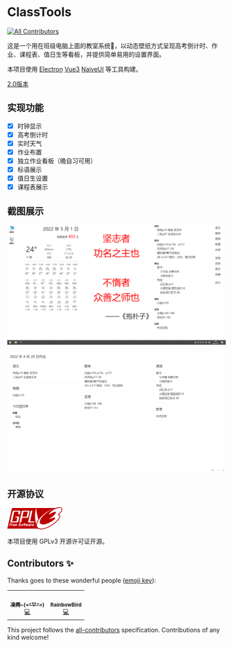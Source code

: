 # ClassTools
<!-- ALL-CONTRIBUTORS-BADGE:START - Do not remove or modify this section -->
[![All Contributors](https://img.shields.io/badge/all_contributors-2-orange.svg?style=flat-square)](#contributors-)
<!-- ALL-CONTRIBUTORS-BADGE:END -->

这是一个用在班级电脑上面的教室系统🎉，以动态壁纸方式呈现高考倒计时、作业、课程表、值日生等看板，并提供简单易用的设置界面。

本项目使用 [Electron](https://www.electronjs.org/) [Vue3](https://vuejs.org/) [NaiveUI](https://www.naiveui.com) 等工具构建。

[2.0版本](https://github.com/luoling8192/ClassTools)

## 实现功能

- [x] 时钟显示
- [x] 高考倒计时
- [x] 实时天气
- [x] 作业布置
- [x] 独立作业看板（晚自习可用）
- [x] 标语展示
- [x] 值日生设置
- [x] 课程表展示

## 截图展示

![壁纸主界面](./introduction/wallpaper.png)

![作业看板](./introduction/views.png)

## 开源协议

![GPL 3.0](./introduction/gplv3.png)

本项目使用 GPLv3 开源许可证开源。

## Contributors ✨

Thanks goes to these wonderful people ([emoji key](https://allcontributors.org/docs/en/emoji-key)):

<!-- ALL-CONTRIBUTORS-LIST:START - Do not remove or modify this section -->
<!-- prettier-ignore-start -->
<!-- markdownlint-disable -->
<table>
  <tr>
    <td align="center"><a href="https://0w.al"><img src="https://avatars.githubusercontent.com/u/18461360?v=4?s=100" width="100px;" alt=""/><br /><sub><b>凌莞~(=^▽^=)</b></sub></a><br /><a href="https://github.com/ClassToolsOfficial/ClassTools/commits?author=Clansty" title="Code">💻</a></td>
    <td align="center"><a href="https://blog.luoling8192.top/"><img src="https://avatars.githubusercontent.com/u/44741987?v=4?s=100" width="100px;" alt=""/><br /><sub><b>RainbowBird</b></sub></a><br /><a href="https://github.com/ClassToolsOfficial/ClassTools/commits?author=luoling8192" title="Code">💻</a></td>
  </tr>
</table>

<!-- markdownlint-restore -->
<!-- prettier-ignore-end -->

<!-- ALL-CONTRIBUTORS-LIST:END -->

This project follows the [all-contributors](https://github.com/all-contributors/all-contributors) specification. Contributions of any kind welcome!
